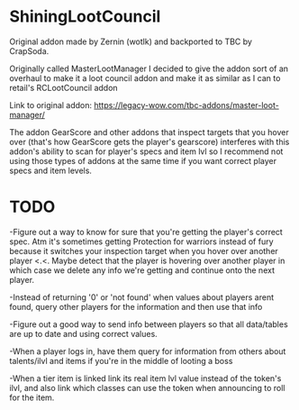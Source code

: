 # ShiningLootCouncil

Original addon made by Zernin (wotlk) and backported to TBC by CrapSoda.

Originally called MasterLootManager I decided to give the addon sort of an overhaul to make it a loot council addon and make it as similar as I can to retail's RCLootCouncil addon

Link to original addon: https://legacy-wow.com/tbc-addons/master-loot-manager/

The addon GearScore and other addons that inspect targets that you hover over (that's how GearScore gets the player's gearscore) interferes with this addon's ability to scan for player's specs and item lvl so I recommend not using those types of addons at the same time if you want correct player specs and item levels.

# TODO

-Figure out a way to know for sure that you're getting the player's correct spec. Atm it's sometimes getting Protection for warriors instead of fury because it switches your inspection target when you hover over another player <.<. Maybe detect that the player is hovering over another player in which case we delete any info we're getting and continue onto the next player.

-Instead of returning '0' or 'not found' when values about players arent found, query other players for the information and then use that info

-Figure out a good way to send info between players so that all data/tables are up to date and using correct values.

-When a player logs in, have them query for information from others about talents/ilvl and items if you're in the middle of looting a boss

-When a tier item is linked link its real item lvl value instead of the token's ilvl, and also link which classes can use the token when announcing to roll for the item.

